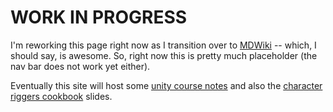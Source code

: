 WORK IN PROGRESS
===========

I'm reworking this page right now as I transition over to [MDWiki](http://dynalon.github.io) -- which, I should say, is awesome.  So, right now this is pretty much placeholder (the nav bar does not work yet either).

Eventually this site will host some [unity course notes](pages/introduction-to-game-development-with-unity.md) and also the [character riggers cookbook](http://archive.gamedev.net/archive/columns/events/gdc2006/articlee9d2.html?id=655) slides.

